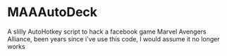 MAAAutoDeck
===========
A slilly AutoHotkey script to hack a facebook game Marvel Avengers Alliance, been years since i've use this code, I would assume it no longer works

